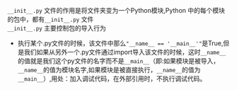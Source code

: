 
`__init__.py` 文件的作用是将文件夹变为一个Python模块,Python 中的每个模块的包中，都有`__init__.py` 文件<br>
`__init__.py` 主要控制包的导入行为

* 执行某个.py文件的时候，该文件中那么`"__name__ == '__main__'"`是True,但是我们如果从另外一个.py文件通过import导入该文件的时候，这时`__name__`的值就是我们这个py文件的名字而不是`__main__`（即:如果模块是被导入，`__name__`的值为模块名字,如果模块是被直接执行，`__name__`的值为`__main__`）,用处：加入调试代码，在外部引用时，不执行调试代码。
